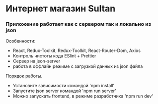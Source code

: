 # Интернет магазин Sultan

### Приложение работает как с сервером так и локально из json

[deploy]: (https://dstrizhakov.github.io/react-ts-sultan)

Особенности:

- React, Redux-Toolkit, Redux-Toolkit, React-Router-Dom, Axios
- Контроль чистоты кода ESlint + Prettier
- Сервер на json-server
- работа в оффлайн режиме с загрузкой данных из json файла

Порядок работы.

- Установите зависимости командой 'npm install'
- Запустите json server командой 'npm run server'
- Можно запускать frontend, в режиме разработчика 'npm run dev'
